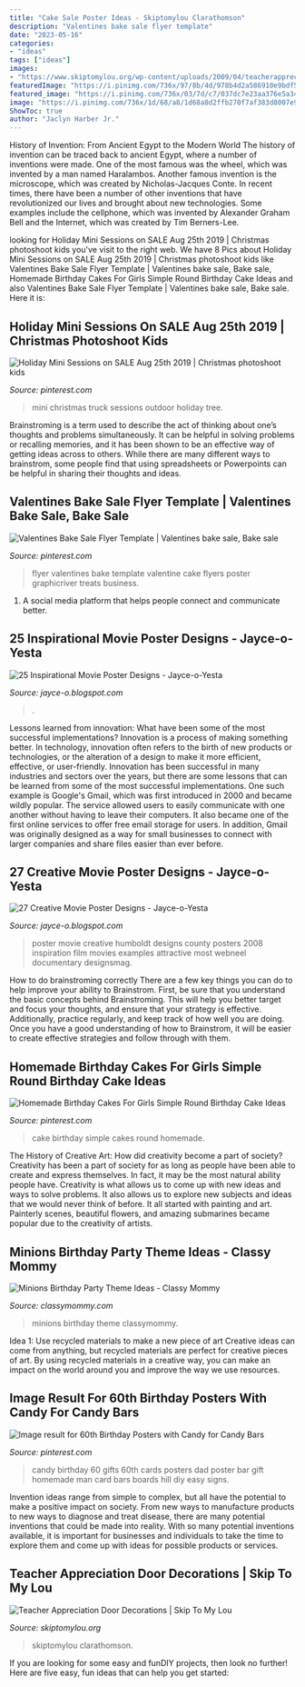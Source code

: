 ```yaml
---
title: "Cake Sale Poster Ideas - Skiptomylou Clarathomson"
description: "Valentines bake sale flyer template"
date: "2023-05-16"
categories:
- "ideas"
tags: ["ideas"]
images:
- "https://www.skiptomylou.org/wp-content/uploads/2009/04/teacherappreciationdoor6.jpg"
featuredImage: "https://i.pinimg.com/736x/97/8b/4d/978b4d2a586910e9bdf54f39b59b3788.jpg"
featured_image: "https://i.pinimg.com/736x/03/7d/c7/037dc7e23aa376e5a342621c12834a7d.jpg"
image: "https://i.pinimg.com/736x/1d/68/a8/1d68a8d2ffb270f7af383d8007e9d285--bake-sale-flyer-flyer-template.jpg"
ShowToc: true
author: "Jaclyn Harber Jr."
---
```



History of Invention: From Ancient Egypt to the Modern World
The history of invention can be traced back to ancient Egypt, where a number of inventions were made. One of the most famous was the wheel, which was invented by a man named Haralambos. Another famous invention is the microscope, which was created by Nicholas-Jacques Conte. In recent times, there have been a number of other inventions that have revolutionized our lives and brought about new technologies. Some examples include the cellphone, which was invented by Alexander Graham Bell and the Internet, which was created by Tim Berners-Lee.

	

		
looking for Holiday Mini Sessions on SALE Aug 25th 2019 | Christmas photoshoot kids you've visit to the right web. We have 8 Pics about Holiday Mini Sessions on SALE Aug 25th 2019 | Christmas photoshoot kids like Valentines Bake Sale Flyer Template | Valentines bake sale, Bake sale, Homemade Birthday Cakes For Girls Simple Round Birthday Cake Ideas and also Valentines Bake Sale Flyer Template | Valentines bake sale, Bake sale. Here it is:
		
    
## Holiday Mini Sessions On SALE Aug 25th 2019 | Christmas Photoshoot Kids

<img loading=lazy src="https://i.pinimg.com/736x/03/7d/c7/037dc7e23aa376e5a342621c12834a7d.jpg" onerror="this.onerror=null;this.src='https://tse3.mm.bing.net/th?id=OIP.Xl_DPJ_wsaYYh7viX4DQ-QHaKl&amp;pid=15.1';" alt="Holiday Mini Sessions on SALE Aug 25th 2019 | Christmas photoshoot kids">

_Source: pinterest.com_

>mini christmas truck sessions outdoor holiday tree. 

	

Brainstroming is a term used to describe the act of thinking about one’s thoughts and problems simultaneously. It can be helpful in solving problems or recalling memories, and it has been shown to be an effective way of getting ideas across to others. While there are many different ways to brainstrom, some people find that using spreadsheets or Powerpoints can be helpful in sharing their thoughts and ideas.

    
## Valentines Bake Sale Flyer Template | Valentines Bake Sale, Bake Sale

<img loading=lazy src="https://i.pinimg.com/736x/1d/68/a8/1d68a8d2ffb270f7af383d8007e9d285--bake-sale-flyer-flyer-template.jpg" onerror="this.onerror=null;this.src='https://tse2.mm.bing.net/th?id=OIP.bXE6VTRaqNBnGlBccv-hrgHaOj&amp;pid=15.1';" alt="Valentines Bake Sale Flyer Template | Valentines bake sale, Bake sale">

_Source: pinterest.com_

>flyer valentines bake template valentine cake flyers poster graphicriver treats business. 

	

1. A social media platform that helps people connect and communicate better.

    
## 25 Inspirational Movie Poster Designs - Jayce-o-Yesta

<img loading=lazy src="https://2.bp.blogspot.com/-vH-lphDikDI/UIWyfHjf3GI/AAAAAAAAMQ0/AmrlfUOze4c/s1600/inspirational-movie-poster-designs-23.jpg" onerror="this.onerror=null;this.src='https://tse1.mm.bing.net/th?id=OIP.lBDJMM808pP1G9Ko_whSgwHaK9&amp;pid=15.1';" alt="25 Inspirational Movie Poster Designs - Jayce-o-Yesta">

_Source: jayce-o.blogspot.com_

>. 

	

Lessons learned from innovation: What have been some of the most successful implementations?
Innovation is a process of making something better. In technology, innovation often refers to the birth of new products or technologies, or the alteration of a design to make it more efficient, effective, or user-friendly. Innovation has been successful in many industries and sectors over the years, but there are some lessons that can be learned from some of the most successful implementations.
One such example is Google's Gmail, which was first introduced in 2000 and became wildly popular. The service allowed users to easily communicate with one another without having to leave their computers. It also became one of the first online services to offer free email storage for users. In addition, Gmail was originally designed as a way for small businesses to connect with larger companies and share files easier than ever before.

    
## 27 Creative Movie Poster Designs - Jayce-o-Yesta

<img loading=lazy src="http://2.bp.blogspot.com/-cuXUkliA8yM/TnRjUaBF2pI/AAAAAAAACpk/-HOT1JZb4bU/s1600/humboldt-county.jpg" onerror="this.onerror=null;this.src='https://tse4.mm.bing.net/th?id=OIP.wR925UWihyBHlagAfpWSbAHaK9&amp;pid=15.1';" alt="27 Creative Movie Poster Designs - Jayce-o-Yesta">

_Source: jayce-o.blogspot.com_

>poster movie creative humboldt designs county posters 2008 inspiration film movies examples attractive most webneel documentary designsmag. 

	

How to do brainstroming correctly
There are a few key things you can do to help improve your ability to Brainstrom. First, be sure that you understand the basic concepts behind Brainstroming. This will help you better target and focus your thoughts, and ensure that your strategy is effective. Additionally, practice regularly, and keep track of how well you are doing. Once you have a good understanding of how to Brainstrom, it will be easier to create effective strategies and follow through with them.

    
## Homemade Birthday Cakes For Girls Simple Round Birthday Cake Ideas

<img loading=lazy src="https://i.pinimg.com/736x/71/a0/d7/71a0d7b0280c11f38f677522cb8f8c8a.jpg" onerror="this.onerror=null;this.src='https://tse4.mm.bing.net/th?id=OIP.zQs4nBwrpXLSqr1Y3qZnEwHaLK&amp;pid=15.1';" alt="Homemade Birthday Cakes For Girls Simple Round Birthday Cake Ideas">

_Source: pinterest.com_

>cake birthday simple cakes round homemade. 

	

The History of Creative Art: How did creativity become a part of society?
Creativity has been a part of society for as long as people have been able to create and express themselves. In fact, it may be the most natural ability people have. Creativity is what allows us to come up with new ideas and ways to solve problems. It also allows us to explore new subjects and ideas that we would never think of before. It all started with painting and art. Painterly scenes, beautiful flowers, and amazing submarines became popular due to the creativity of artists.

    
## Minions Birthday Party Theme Ideas - Classy Mommy

<img loading=lazy src="http://classymommy.com/wp-content/uploads/2015/08/IMG_0598.jpg" onerror="this.onerror=null;this.src='https://tse1.mm.bing.net/th?id=OIP.9BjioKepljnWhUz8jmRmqAHaKX&amp;pid=15.1';" alt="Minions Birthday Party Theme Ideas - Classy Mommy">

_Source: classymommy.com_

>minions birthday theme classymommy. 

	

Idea 1: Use recycled materials to make a new piece of art
Creative ideas can come from anything, but recycled materials are perfect for creative pieces of art. By using recycled materials in a creative way, you can make an impact on the world around you and improve the way we use resources.

    
## Image Result For 60th Birthday Posters With Candy For Candy Bars

<img loading=lazy src="https://i.pinimg.com/736x/97/8b/4d/978b4d2a586910e9bdf54f39b59b3788.jpg" onerror="this.onerror=null;this.src='https://tse2.mm.bing.net/th?id=OIP.xeE_-w3CRZsaQnwvkGtWUQAAAA&amp;pid=15.1';" alt="Image result for 60th Birthday Posters with Candy for Candy Bars">

_Source: pinterest.com_

>candy birthday 60 gifts 60th cards posters dad poster bar gift homemade man card bars boards hill diy easy signs. 

	

Invention ideas range from simple to complex, but all have the potential to make a positive impact on society. From new ways to manufacture products to new ways to diagnose and treat disease, there are many potential inventions that could be made into reality. With so many potential inventions available, it is important for businesses and individuals to take the time to explore them and come up with ideas for possible products or services.

    
## Teacher Appreciation Door Decorations | Skip To My Lou

<img loading=lazy src="https://www.skiptomylou.org/wp-content/uploads/2009/04/teacherappreciationdoor6.jpg" onerror="this.onerror=null;this.src='https://tse1.mm.bing.net/th?id=OIP.e7cTy04_XG_Wo9qRiRgN3wAAAA&amp;pid=15.1';" alt="Teacher Appreciation Door Decorations | Skip To My Lou">

_Source: skiptomylou.org_

>skiptomylou clarathomson. 

	

If you are looking for some easy and funDIY projects, then look no further! Here are five easy, fun ideas that can help you get started: 

